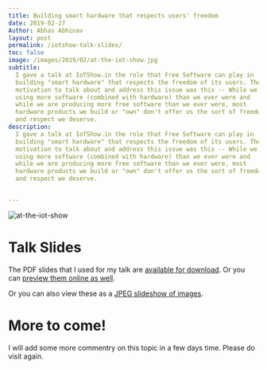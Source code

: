 ```yaml
---
title: Building smart hardware that respects users' freedom
date: 2019-02-27
Author: Abhas Abhinav
layout: post
permalink: /iotshow-talk-slides/
toc: false
image: /images/2019/02/at-the-iot-show.jpg
subtitle:
  I gave a talk at IoTShow.in the role that Free Software can play in
  building "smart hardware" that respects the freedom of its users. The
  motivation to talk about and address this issue was this -- While we are
  using more software (combined with hardware) than we ever were and
  while we are producing more free software than we ever were, most
  hardware products we build or "own" don't offer us the sort of freedom
  and respect we deserve.
description:
  I gave a talk at IoTShow.in the role that Free Software can play in
  building "smart hardware" that respects the freedom of its users. The
  motivation to talk about and address this issue was this -- While we are
  using more software (combined with hardware) than we ever were and
  while we are producing more free software than we ever were, most
  hardware products we build or "own" don't offer us the sort of freedom
  and respect we deserve.


---
```


![at-the-iot-show](/images/2019/02/at-the-iot-show.jpg)

# Talk Slides

The PDF slides that I used for my talk are [available for
download](https://cloud.abhas.io/s/JQr4EEaEMRoAb7t/download). Or
you can [preview them online as
well](https://cloud.abhas.io/s/JQr4EEaEMRoAb7t#pdfviewer).

Or you can also view these as a [JPEG slideshow of
images](https://cloud.abhas.io/apps/gallery/s/r5jKPbLFnJ3ZxCx#).

# More to come!

I will add some more commentry on this topic in a few days time. Please
do visit again.
